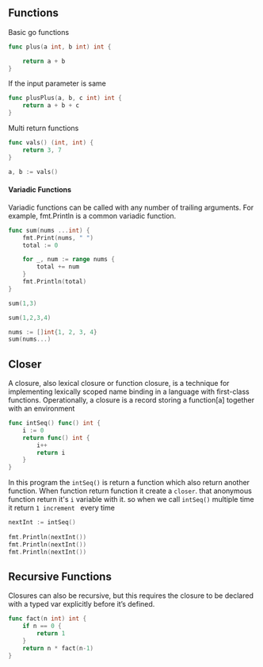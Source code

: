 ## Functions

Basic go functions

```go
func plus(a int, b int) int {

    return a + b
}
```

If the input parameter is same

```go
func plusPlus(a, b, c int) int {
    return a + b + c
}

```

Multi return functions

```go
func vals() (int, int) {
    return 3, 7
}

a, b := vals()

```

#### Variadic Functions
 Variadic functions can be called with any number of trailing arguments. For example, fmt.Println is a common variadic function.

```go
func sum(nums ...int) {
    fmt.Print(nums, " ")
    total := 0

    for _, num := range nums {
        total += num
    }
    fmt.Println(total)
}

sum(1,3)

sum(1,2,3,4)

nums := []int{1, 2, 3, 4}
sum(nums...)


```

## Closer 
A closure, also lexical closure or function closure, is a technique for implementing lexically scoped 
name binding in a language with first-class functions. Operationally, a closure is a record storing a 
function[a] together with an environment

```go 
func intSeq() func() int {
    i := 0
    return func() int {
        i++
        return i
    }
}

```
In this program the `intSeq()` is return a function which also return another function. When function 
return function it create a `closer`. that anonymous function return it's ` i ` variable with it. so when 
we call `intSeq()` multiple time it return `1 increment ` every time 

```go 
nextInt := intSeq()
	
fmt.Println(nextInt())
fmt.Println(nextInt())
fmt.Println(nextInt())
```

## Recursive Functions
Closures can also be recursive, but this requires the closure to be declared with a typed var explicitly 
before it’s defined.

```go 
func fact(n int) int {
    if n == 0 {
        return 1
    }
    return n * fact(n-1)
}
```
